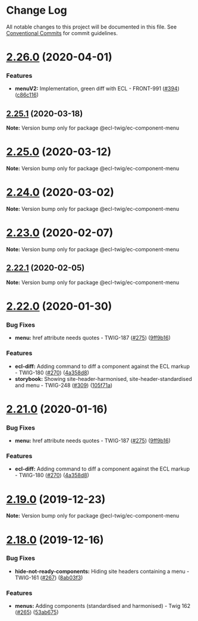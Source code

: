 # Change Log

All notable changes to this project will be documented in this file.
See [Conventional Commits](https://conventionalcommits.org) for commit guidelines.

# [2.26.0](https://github.com/ec-europa/ecl-twig/compare/v2.25.1...v2.26.0) (2020-04-01)

### Features

- **menuV2:** Implementation, green diff with ECL - FRONT-991 ([#394](https://github.com/ec-europa/ecl-twig/issues/394)) ([c86c116](https://github.com/ec-europa/ecl-twig/commit/c86c116dc57d4b80499c1b760a638b90462aed46))

## [2.25.1](https://github.com/ec-europa/ecl-twig/compare/v2.25.0...v2.25.1) (2020-03-18)

**Note:** Version bump only for package @ecl-twig/ec-component-menu

# [2.25.0](https://github.com/ec-europa/ecl-twig/compare/v2.24.0...v2.25.0) (2020-03-12)

**Note:** Version bump only for package @ecl-twig/ec-component-menu

# [2.24.0](https://github.com/ec-europa/ecl-twig/compare/v2.23.0...v2.24.0) (2020-03-02)

**Note:** Version bump only for package @ecl-twig/ec-component-menu

# [2.23.0](https://github.com/ec-europa/ecl-twig/compare/v2.22.1...v2.23.0) (2020-02-07)

**Note:** Version bump only for package @ecl-twig/ec-component-menu

## [2.22.1](https://github.com/ec-europa/ecl-twig/compare/v2.22.0...v2.22.1) (2020-02-05)

**Note:** Version bump only for package @ecl-twig/ec-component-menu

# [2.22.0](https://github.com/ec-europa/ecl-twig/compare/v2.19.0...v2.22.0) (2020-01-30)

### Bug Fixes

- **menu:** href attribute needs quotes - TWIG-187 ([#275](https://github.com/ec-europa/ecl-twig/issues/275)) ([9ff9b16](https://github.com/ec-europa/ecl-twig/commit/9ff9b16d149e2932daf224bbfe7a011ce60d159a))

### Features

- **ecl-diff:** Adding command to diff a component against the ECL markup - TWIG-180 ([#270](https://github.com/ec-europa/ecl-twig/issues/270)) ([4a358d8](https://github.com/ec-europa/ecl-twig/commit/4a358d8cc53a731af9613d1bd776394b043a9ac5))
- **storybook:** Showing site-header-harmonised, site-header-standardised and menu - TWIG-248 ([#309](https://github.com/ec-europa/ecl-twig/issues/309)) ([105f71a](https://github.com/ec-europa/ecl-twig/commit/105f71a74ceeeed444b5076a6172200c7648e7c8))

# [2.21.0](https://github.com/ec-europa/ecl-twig/compare/v2.19.0...v2.21.0) (2020-01-16)

### Bug Fixes

- **menu:** href attribute needs quotes - TWIG-187 ([#275](https://github.com/ec-europa/ecl-twig/issues/275)) ([9ff9b16](https://github.com/ec-europa/ecl-twig/commit/9ff9b16d149e2932daf224bbfe7a011ce60d159a))

### Features

- **ecl-diff:** Adding command to diff a component against the ECL markup - TWIG-180 ([#270](https://github.com/ec-europa/ecl-twig/issues/270)) ([4a358d8](https://github.com/ec-europa/ecl-twig/commit/4a358d8cc53a731af9613d1bd776394b043a9ac5))

# [2.19.0](https://github.com/ec-europa/ecl-twig/compare/v2.18.0...v2.19.0) (2019-12-23)

**Note:** Version bump only for package @ecl-twig/ec-component-menu

# [2.18.0](https://github.com/ec-europa/ecl-twig/compare/v2.17.3...v2.18.0) (2019-12-16)

### Bug Fixes

- **hide-not-ready-components:** Hiding site headers containing a menu - TWIG-161 ([#267](https://github.com/ec-europa/ecl-twig/issues/267)) ([8ab03f3](https://github.com/ec-europa/ecl-twig/commit/8ab03f31b8387251fa6a22056e1730ccf5b9fff9))

### Features

- **menus:** Adding components (standardised and harmonised) - Twig 162 ([#265](https://github.com/ec-europa/ecl-twig/issues/265)) ([53ab675](https://github.com/ec-europa/ecl-twig/commit/53ab67551dc74d17b99f108336ef641a0401673c))
